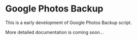 # Google Photos Backup
This is a early development of Google Photos Backup script.

More detailed documentation is coming soon...